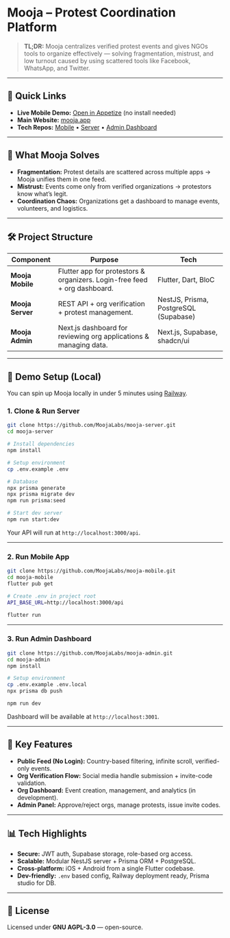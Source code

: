 # Mooja – Protest Coordination Platform

> **TL;DR:** Mooja centralizes verified protest events and gives NGOs tools to organize effectively — solving fragmentation, mistrust, and low turnout caused by using scattered tools like Facebook, WhatsApp, and Twitter.

---

## 🚀 Quick Links

* **Live Mobile Demo:** [Open in Appetize](https://appetize.io/app/b_p3fheprhq3wq6cmkjraieoioia) (no install needed)
* **Main Website:** [mooja.app](https://mooja.app)
* **Tech Repos:** [Mobile](https://github.com/MoojaLabs/mooja-mobile) • [Server](https://github.com/MoojaLabs/mooja-server) • [Admin Dashboard](https://github.com/MoojaLabs/mooja-admin)

---

## 📌 What Mooja Solves

* **Fragmentation:** Protest details are scattered across multiple apps → Mooja unifies them in one feed.
* **Mistrust:** Events come only from verified organizations → protestors know what’s legit.
* **Coordination Chaos:** Organizations get a dashboard to manage events, volunteers, and logistics.

---

## 🛠️ Project Structure

| Component        | Purpose                                                                   | Tech                                  |
| ---------------- | ------------------------------------------------------------------------- | ------------------------------------- |
| **Mooja Mobile** | Flutter app for protestors & organizers. Login-free feed + org dashboard. | Flutter, Dart, BloC                   |
| **Mooja Server** | REST API + org verification + protest management.                         | NestJS, Prisma, PostgreSQL (Supabase) |
| **Mooja Admin**  | Next.js dashboard for reviewing org applications & managing data.         | Next.js, Supabase, shadcn/ui          |

---

## 🧪 Demo Setup (Local)

You can spin up Mooja locally in under 5 minutes using [Railway](https://railway.app/).

### 1. Clone & Run Server

```bash
git clone https://github.com/MoojaLabs/mooja-server.git
cd mooja-server

# Install dependencies
npm install

# Setup environment
cp .env.example .env

# Database
npx prisma generate
npx prisma migrate dev
npm run prisma:seed

# Start dev server
npm run start:dev
```

Your API will run at `http://localhost:3000/api`.

---

### 2. Run Mobile App

```bash
git clone https://github.com/MoojaLabs/mooja-mobile.git
cd mooja-mobile
flutter pub get

# Create .env in project root
API_BASE_URL=http://localhost:3000/api

flutter run
```

---

### 3. Run Admin Dashboard

```bash
git clone https://github.com/MoojaLabs/mooja-admin.git
cd mooja-admin
npm install

# Setup environment
cp .env.example .env.local
npx prisma db push

npm run dev
```

Dashboard will be available at `http://localhost:3001`.

---

## 📱 Key Features

* **Public Feed (No Login):** Country-based filtering, infinite scroll, verified-only events.
* **Org Verification Flow:** Social media handle submission + invite-code validation.
* **Org Dashboard:** Event creation, management, and analytics (in development).
* **Admin Panel:** Approve/reject orgs, manage protests, issue invite codes.

---

## 📊 Tech Highlights

* **Secure:** JWT auth, Supabase storage, role-based org access.
* **Scalable:** Modular NestJS server + Prisma ORM + PostgreSQL.
* **Cross-platform:** iOS + Android from a single Flutter codebase.
* **Dev-friendly:** `.env` based config, Railway deployment ready, Prisma studio for DB.

---

## 📜 License

Licensed under **GNU AGPL-3.0** — open-source.

